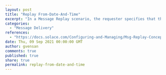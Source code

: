 ```yaml
---
layout: post
title: "Replay From-Date-And-Time"
excerpt: "In a Message Replay scenario, the requester specifies that the playback is to start from the oldest message in the replay log. All messages in the replay log that match the endpoint’s subscriptions are delivered to the consumers"
categories:
  - "Message Delivery"
references:
  - "https://docs.solace.com/Configuring-and-Managing/Msg-Replay-Concepts-Config.htm"
date: Thu, 09 Sep 2021 00:00:00 GMT
author: gvensan
comments: true
published: true
share: true
permalink: replay-from-date-and-time
---
```

